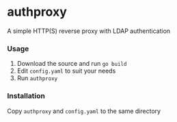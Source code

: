 # authproxy

A simple HTTP(S) reverse proxy with LDAP authentication

### Usage
1. Download the source and run `go build`
1. Edit `config.yaml` to suit your needs
1. Run `authproxy`

### Installation
Copy `authproxy` and `config.yaml` to the same directory
